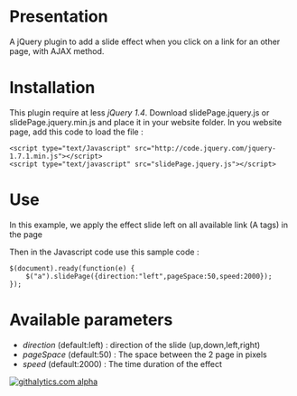Presentation
========================

A jQuery plugin to add a slide effect when you click on a link for an other page, with AJAX method.

Installation
============

This plugin require at less _jQuery 1.4_.
Download slidePage.jquery.js or slidePage.jquery.min.js and place it in your website folder.
In you website page, add this code to load the file :

    <script type="text/Javascript" src="http://code.jquery.com/jquery-1.7.1.min.js"></script>
    <script type="text/javascript" src="slidePage.jquery.js"></script>


Use
===
In this example, we apply the effect slide left on all available link (A tags) in the page 


Then in the Javascript code use this sample code :

    $(document).ready(function(e) {
        $("a").slidePage({direction:"left",pageSpace:50,speed:2000});
    });

Available parameters
===============

* *direction* (default:left) : direction of the slide (up,down,left,right)
* *pageSpace* (default:50) : The space between the 2 page in pixels
* *speed* (default:2000) : The time duration of the effect


[![githalytics.com alpha](https://cruel-carlota.pagodabox.com/0259746f22db165dfa3d376d28b9a847 "githalytics.com")](http://githalytics.com/nicoss01/jQuery-Plugin-Slide-Page)
